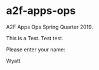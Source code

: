 # a2f-apps-ops
A2F Apps Ops Spring Quarter 2019.

This is a Test. Test test.

Please enter your name: 





Wyatt
